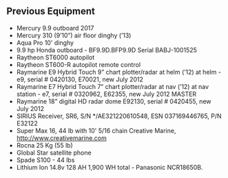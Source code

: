 ## Previous Equipment

* Mercury 9.9 outboard 2017
* Mercury 310 (9’10”) air floor dinghy (’13)
* Aqua Pro 10' dinghy
* 9.9 hp Honda outboard - BF9.9D.BFP9.9D Serial BABJ-1001525
* Raytheon ST6000 autopilot
* Raytheon ST600-R autopilot remote control
* Raymarine E9 Hybrid Touch 9” chart plotter/radar at helm (’12) at helm - e9, serial # 0420130, E70021, new July 2012
* Raymarine E7 Hybrid Touch 7” chart plotter/radar at nav (’12) at nav station - e7, serial # 0320962, E62355, new July 2012 MASTER
* Raymarine 18” digital HD radar dome E92130, serial # 0420455, new July 2012
* SIRIUS Receiver, SR6, S/N */AE321220610548, ESN 037169446765, P/N E32122
* Super Max 16, 44 lb with 10' 5/16 chain Creative Marine, <http://www.creativemarine.com>
* Rocna 25 Kg (55 lb)
* Global Star satellite phone
* Spade S100 - 44 lbs
* Lithium Ion 14.8v 128 AH 1,900 WH total - Panasonic NCR18650B.
